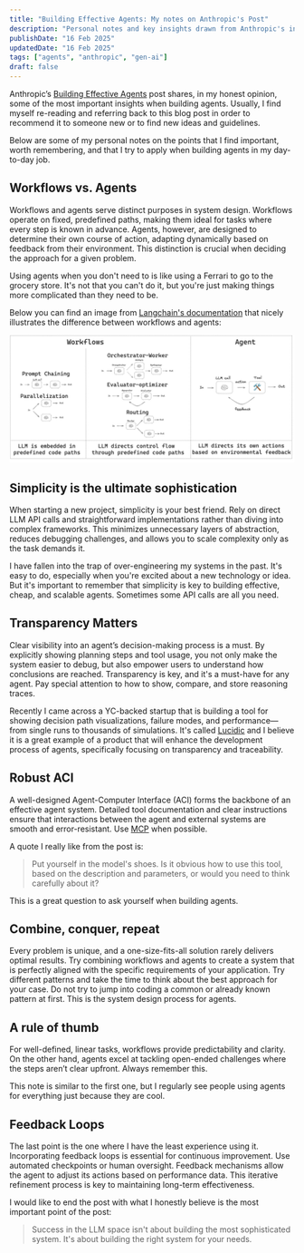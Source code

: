 ```yaml
---
title: "Building Effective Agents: My notes on Anthropic's Post"
description: "Personal notes and key insights drawn from Anthropic's influential post on designing effective agents."
publishDate: "16 Feb 2025"
updatedDate: "16 Feb 2025"
tags: ["agents", "anthropic", "gen-ai"]
draft: false
---
```


Anthropic’s [Building Effective Agents](https://www.anthropic.com/research/building-effective-agents) post shares, in my honest opinion, some of the most important insights when building agents. Usually, I find myself re-reading and referring back to this blog post in order to recommend it to someone new or to find new ideas and guidelines.

Below are some of my personal notes on the points that I find important, worth remembering, and that I try to apply when building agents in my day-to-day job.
 
## Workflows vs. Agents

Workflows and agents serve distinct purposes in system design. Workflows operate on fixed, predefined paths, making them ideal for tasks where every step is known in advance. Agents, however, are designed to determine their own course of action, adapting dynamically based on feedback from their environment. This distinction is crucial when deciding the approach for a given problem.

Using agents when you don't need to is like using a Ferrari to go to the grocery store. It's not that you can't do it, but you're just making things more complicated than they need to be.

Below you can find an image from [Langchain's documentation](https://langchain-ai.github.io/langgraph/tutorials/workflows/) that nicely illustrates the difference between workflows and agents:

![@Workflows vs. Agents](./agent_workflow.png "Workflows vs. Agents")

## Simplicity is the ultimate sophistication

When starting a new project, simplicity is your best friend. Rely on direct LLM API calls and straightforward implementations rather than diving into complex frameworks. This minimizes unnecessary layers of abstraction, reduces debugging challenges, and allows you to scale complexity only as the task demands it.

I have fallen into the trap of over-engineering my systems in the past. It's easy to do, especially when you're excited about a new technology or idea. But it's important to remember that simplicity is key to building effective, cheap, and scalable agents. Sometimes some API calls are all you need.

## Transparency Matters

Clear visibility into an agent’s decision-making process is a must. By explicitly showing planning steps and tool usage, you not only make the system easier to debug, but also empower users to understand how conclusions are reached. Transparency is key, and it's a must-have for any agent. Pay special attention to how to show, compare, and store reasoning traces.

Recently I came across a YC-backed startup that is building a tool for showing decision path visualizations, failure modes, and performance—from single runs to thousands of simulations. It's called [Lucidic](https://www.ycombinator.com/launches/Mn7-lucidic-analytics-and-testing-platform-for-rapid-agent-iteration) and I believe it is a great example of a product that will enhance the development process of agents, specifically focusing on transparency and traceability.

## Robust ACI

A well-designed Agent-Computer Interface (ACI) forms the backbone of an effective agent system. Detailed tool documentation and clear instructions ensure that interactions between the agent and external systems are smooth and error-resistant. Use [MCP](https://www.anthropic.com/news/model-context-protocol) when possible.

A quote I really like from the post is:

> Put yourself in the model's shoes. Is it obvious how to use this tool, based on the description and parameters, or would you need to think carefully about it?

This is a great question to ask yourself when building agents.

## Combine, conquer, repeat

Every problem is unique, and a one-size-fits-all solution rarely delivers optimal results. Try combining workflows and agents to create a system that is perfectly aligned with the specific requirements of your application. Try different patterns and take the time to think about the best approach for your case. Do not try to jump into coding a common or already known pattern at first. This is the system design process for agents.

## A rule of thumb

For well-defined, linear tasks, workflows provide predictability and clarity. On the other hand, agents excel at tackling open-ended challenges where the steps aren’t clear upfront. Always remember this.

This note is similar to the first one, but I regularly see people using agents for everything just because they are cool.

## Feedback Loops

The last point is the one where I have the least experience using it. Incorporating feedback loops is essential for continuous improvement. Use automated checkpoints or human oversight. Feedback mechanisms allow the agent to adjust its actions based on performance data. This iterative refinement process is key to maintaining long-term effectiveness.

I would like to end the post with what I honestly believe is the most important point of the post:

> Success in the LLM space isn't about building the most sophisticated system. It's about building the right system for your needs.